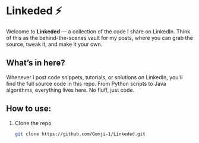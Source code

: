 # Linkeded ⚡️

Welcome to **Linkeded** — a collection of the code I share on LinkedIn. Think of this as the behind-the-scenes vault for my posts, where you can grab the source, tweak it, and make it your own.

## What’s in here?

Whenever I post code snippets, tutorials, or solutions on LinkedIn, you'll find the full source code in this repo. From Python scripts to Java algorithms, everything lives here. No fluff, just code.

## How to use:

1. Clone the repo:
   ```bash
   git clone https://github.com/Gomji-1/Linkeded.git
